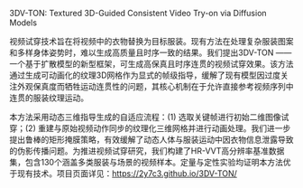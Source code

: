 3DV-TON: Textured 3D-Guided Consistent Video Try-on via Diffusion Models

视频试穿技术旨在将视频中的衣物替换为目标服装。现有方法在处理复杂服装图案和多样身体姿势时，难以生成高质量且时序一致的结果。我们提出3DV-TON —— 一个基于扩散模型的新型框架，可生成高保真且时序连贯的视频试穿效果。该方法通过生成可动画化的纹理3D网格作为显式的帧级指导，缓解了现有模型因过度关注外观保真度而牺牲运动连贯性的问题，其核心机制在于允许直接参考视频序列中连贯的服装纹理运动。   

本方法采用动态三维指导生成的自适应流程：(1) 选取关键帧进行初始二维图像试穿；(2) 重建与原始视频动作同步的纹理化三维网格并进行动画处理。我们进一步提出鲁棒的矩形掩膜策略，有效缓解了动态人体与服装运动中因衣物信息泄露导致的伪影传播问题。为推进视频试穿研究，我们构建了HR-VVT高分辨率基准数据集，包含130个涵盖多类服装与场景的视频样本。定量与定性实验均证明本方法优于现有技术。项目页面详见：<https://2y7c3.github.io/3DV-TON/>
